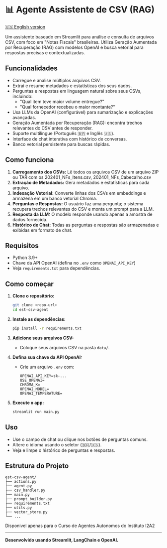 # 📊 Agente Assistente de CSV (RAG)

[🇺🇸 English version](README.md)

Um assistente baseado em Streamlit para análise e consulta de arquivos CSV, com foco em "Notas Fiscais" brasileiras. Utiliza Geração Aumentada por Recuperação (RAG) com modelos OpenAI e busca vetorial para respostas precisas e contextualizadas.

## Funcionalidades

- Carregue e analise múltiplos arquivos CSV.
- Extrai e resume metadados e estatísticas dos seus dados.
- Perguntas e respostas em linguagem natural sobre seus CSVs, incluindo:
  - "Qual item teve maior volume entregue?"
  - "Qual fornecedor recebeu o maior montante?"
- Usa LLMs da OpenAI (configurável) para sumarização e explicações avançadas.
- Geração Aumentada por Recuperação (RAG): encontra trechos relevantes do CSV antes de responder.
- Suporte multilíngue (Português 🇧🇷 e Inglês 🇺🇸).
- Interface de chat interativa com histórico de conversas.
- Banco vetorial persistente para buscas rápidas.

## Como funciona

1. **Carregamento dos CSVs:** Lê todos os arquivos CSV de um arquivo ZIP ou TAR com os 202401_NFs_Itens.csv, 202401_NFs_Cabecalho.csv
2. **Extração de Metadados:** Gera metadados e estatísticas para cada arquivo.
3. **Indexação Vetorial:** Converte linhas dos CSVs em embeddings e armazena em um banco vetorial Chroma.
4. **Perguntas e Respostas:** O usuário faz uma pergunta; o sistema recupera trechos relevantes do CSV e monta um prompt para a LLM.
5. **Resposta da LLM:** O modelo responde usando apenas a amostra de dados fornecida.
6. **Histórico de Chat:** Todas as perguntas e respostas são armazenadas e exibidas em formato de chat.

## Requisitos

- Python 3.9+
- Chave da API OpenAI (defina no `.env` como `OPENAI_API_KEY`)
- Veja `requirements.txt` para dependências.

## Como começar

1. **Clone o repositório:**
   ```bash
   git clone <repo-url>
   cd est-csv-agent
   ```

2. **Instale as dependências:**
   ```bash
   pip install -r requirements.txt
   ```

3. **Adicione seus arquivos CSV:**
   - Coloque seus arquivos CSV na pasta `data/`.

4. **Defina sua chave da API OpenAI:**
   - Crie um arquivo `.env` com:
     ```
     OPENAI_API_KEY=sk-...
     USE_OPENAI=
     CHROMA_K=
     OPENAI_MODEL=
     OPENAI_TEMPERATURE=
     ```

5. **Execute o app:**
   ```bash
   streamlit run main.py
   ```

## Uso

- Use o campo de chat ou clique nos botões de perguntas comuns.
- Altere o idioma usando o seletor (🇧🇷/🇺🇸).
- Veja e limpe o histórico de perguntas e respostas.

## Estrutura do Projeto

```
est-csv-agent/
├── actions.py
├── agent.py
├── csv_handler.py
├── main.py
├── prompt_builder.py
├── requirements.txt
├── utils.py
├── vector_store.py
└── ...
```
Disponivel apenas para o Curso de Agentes Autonomos do Instituto I2A2

---

**Desenvolvido usando Streamlit, LangChain e OpenAI.**
